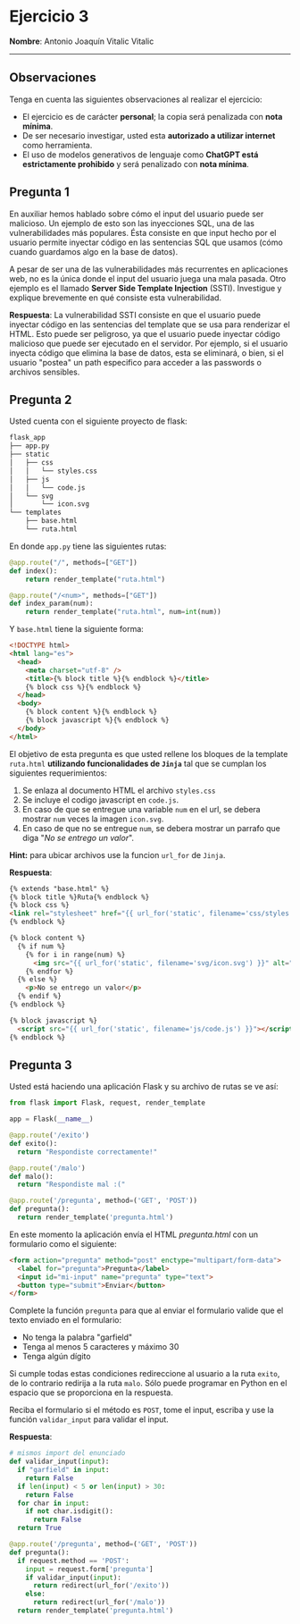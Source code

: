 # Ejercicio 3

**Nombre**: Antonio Joaquín Vitalic Vitalic

---
## Observaciones
Tenga en cuenta las siguientes observaciones al realizar el ejercicio:

- El ejercicio es de carácter **personal**; la copia será penalizada con **nota mínima**.
- De ser necesario investigar, usted esta **autorizado a utilizar internet** como herramienta.
- El uso de modelos generativos de lenguaje como **ChatGPT está estrictamente prohibido** y será penalizado con **nota mínima**. 

## Pregunta 1
En auxiliar hemos hablado sobre cómo el input del usuario puede ser malicioso. Un ejemplo de esto son las inyecciones SQL, una de las vulnerabilidades más populares. Ésta consiste en que input hecho por el usuario permite inyectar código en las sentencias SQL que usamos (cómo cuando guardamos algo en la base de datos).

A pesar de ser una de las vulnerabilidades más recurrentes en aplicaciones web, no es la única donde el input del usuario juega una mala pasada. Otro ejemplo es el llamado **Server Side Template Injection** (SSTI). Investigue y explique brevemente en qué consiste esta vulnerabilidad.

**Respuesta**: La vulnerabilidad SSTI consiste en que el usuario puede inyectar código en las 
sentencias del template que se usa para renderizar el HTML. Esto puede ser peligroso, ya que 
el usuario puede inyectar código malicioso que puede ser ejecutado en el servidor. Por ejemplo, si el usuario inyecta código que elimina la base de datos, esta se eliminará, o bien, si el usuario "postea" un path especifico para acceder a las passwords o archivos sensibles.


## Pregunta 2

Usted cuenta con el siguiente proyecto de flask:
```bash
flask_app
├── app.py
├── static
│   ├── css
│   │   └── styles.css
│   ├── js
│   │   └── code.js
│   └── svg
│       └── icon.svg
└── templates
    ├── base.html
    └── ruta.html
```
En donde `app.py` tiene las siguientes rutas:
```python
@app.route("/", methods=["GET"])
def index():
    return render_template("ruta.html")

@app.route("/<num>", methods=["GET"])
def index_param(num):
    return render_template("ruta.html", num=int(num))
```
Y `base.html` tiene la siguiente forma:
```html
<!DOCTYPE html>
<html lang="es">
  <head>
    <meta charset="utf-8" />
    <title>{% block title %}{% endblock %}</title>
    {% block css %}{% endblock %}
  </head>
  <body>
    {% block content %}{% endblock %}
    {% block javascript %}{% endblock %}
  </body>
</html>
```

El objetivo de esta pregunta es que usted rellene los bloques de la template `ruta.html` **utilizando funcionalidades de `Jinja`** tal que se cumplan los siguientes requerimientos:

1. Se enlaza al documento HTML el archivo `styles.css`
2. Se incluye el codigo javascript en `code.js`.
3. En caso de que se entregue una variable `num` en el url, se debera mostrar `num` veces la imagen `icon.svg`.
4. En caso de que no se entregue `num`, se debera mostrar un parrafo que diga "*No se entrego un valor*".

**Hint:** para ubicar archivos use la funcion `url_for` de `Jinja`.

**Respuesta**: 
```html
{% extends "base.html" %}
{% block title %}Ruta{% endblock %}
{% block css %}
<link rel="stylesheet" href="{{ url_for('static', filename='css/styles.css') }}">
{% endblock %}

{% block content %}
  {% if num %}
    {% for i in range(num) %}
      <img src="{{ url_for('static', filename='svg/icon.svg') }}" alt="icon">
    {% endfor %}
  {% else %}
    <p>No se entrego un valor</p>
  {% endif %}
{% endblock %}

{% block javascript %}
  <script src="{{ url_for('static', filename='js/code.js') }}"></script>
{% endblock %}
```



## Pregunta 3
Usted está haciendo una aplicación Flask y su archivo de rutas se ve así:

```python
from flask import Flask, request, render_template

app = Flask(__name__)

@app.route('/exito')
def exito():
  return "Respondiste correctamente!"

@app.route('/malo')
def malo():
  return "Respondiste mal :("

@app.route('/pregunta', method=('GET', 'POST'))
def pregunta():
  return render_template('pregunta.html')
```

En este momento la aplicación envía el HTML *pregunta.html* con un formulario como el siguiente:

```html
<form action="pregunta" method="post" enctype="multipart/form-data">
  <label for="pregunta">Pregunta</label>
  <input id="mi-input" name="pregunta" type="text">
  <button type="submit">Enviar</button>
</form>
```

Complete la función `pregunta` para que al enviar el formulario valide que el texto enviado en el formulario:
- No tenga la palabra "garfield"
- Tenga al menos 5 caracteres y máximo 30
- Tenga algún dígito

Si cumple todas estas condiciones redireccione al usuario a la ruta `exito`, de lo contrario redirija a la ruta `malo`. Sólo puede programar en Python en el espacio que se proporciona en la respuesta.

Reciba el formulario si el método es `POST`, tome el input, escriba y use la función `validar_input` para validar el input.

**Respuesta**:
```python
# mismos import del enunciado
def validar_input(input):
  if "garfield" in input:
    return False
  if len(input) < 5 or len(input) > 30:
    return False
  for char in input:
    if not char.isdigit():
      return False
  return True

@app.route('/pregunta', method=('GET', 'POST'))
def pregunta():
  if request.method == 'POST':
    input = request.form['pregunta']
    if validar_input(input):
      return redirect(url_for('/exito'))
    else:
      return redirect(url_for('/malo'))
  return render_template('pregunta.html')
```

